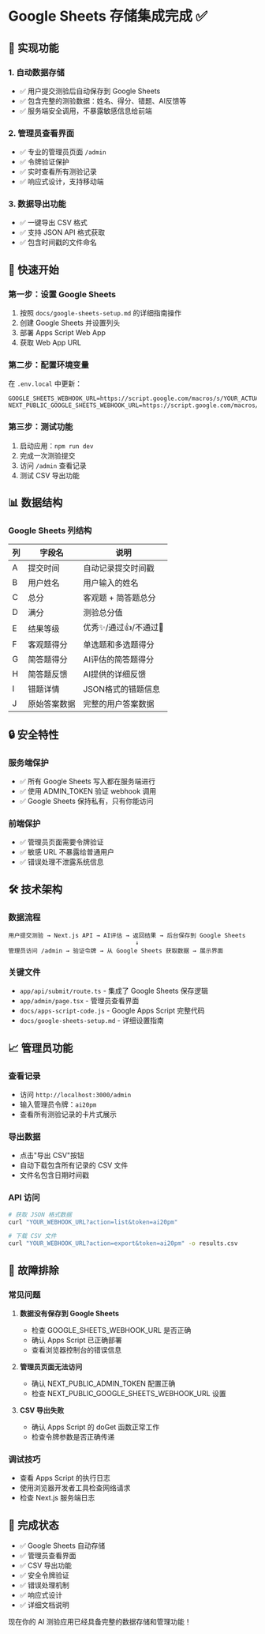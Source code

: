 # Google Sheets 存储集成完成 ✅

## 🎯 实现功能

### 1. 自动数据存储
- ✅ 用户提交测验后自动保存到 Google Sheets
- ✅ 包含完整的测验数据：姓名、得分、错题、AI反馈等
- ✅ 服务端安全调用，不暴露敏感信息给前端

### 2. 管理员查看界面
- ✅ 专业的管理员页面 `/admin`
- ✅ 令牌验证保护
- ✅ 实时查看所有测验记录
- ✅ 响应式设计，支持移动端

### 3. 数据导出功能
- ✅ 一键导出 CSV 格式
- ✅ 支持 JSON API 格式获取
- ✅ 包含时间戳的文件命名

## 🚀 快速开始

### 第一步：设置 Google Sheets
1. 按照 `docs/google-sheets-setup.md` 的详细指南操作
2. 创建 Google Sheets 并设置列头
3. 部署 Apps Script Web App
4. 获取 Web App URL

### 第二步：配置环境变量
在 `.env.local` 中更新：
```env
GOOGLE_SHEETS_WEBHOOK_URL=https://script.google.com/macros/s/YOUR_ACTUAL_SCRIPT_ID/exec
NEXT_PUBLIC_GOOGLE_SHEETS_WEBHOOK_URL=https://script.google.com/macros/s/YOUR_ACTUAL_SCRIPT_ID/exec
```

### 第三步：测试功能
1. 启动应用：`npm run dev`
2. 完成一次测验提交
3. 访问 `/admin` 查看记录
4. 测试 CSV 导出功能

## 📊 数据结构

### Google Sheets 列结构
| 列 | 字段名 | 说明 |
|---|--------|------|
| A | 提交时间 | 自动记录提交时间戳 |
| B | 用户姓名 | 用户输入的姓名 |
| C | 总分 | 客观题 + 简答题总分 |
| D | 满分 | 测验总分值 |
| E | 结果等级 | 优秀✨/通过👍/不通过🔴 |
| F | 客观题得分 | 单选题和多选题得分 |
| G | 简答题得分 | AI评估的简答题得分 |
| H | 简答题反馈 | AI提供的详细反馈 |
| I | 错题详情 | JSON格式的错题信息 |
| J | 原始答案数据 | 完整的用户答案数据 |

## 🔒 安全特性

### 服务端保护
- ✅ 所有 Google Sheets 写入都在服务端进行
- ✅ 使用 ADMIN_TOKEN 验证 webhook 调用
- ✅ Google Sheets 保持私有，只有你能访问

### 前端保护
- ✅ 管理员页面需要令牌验证
- ✅ 敏感 URL 不暴露给普通用户
- ✅ 错误处理不泄露系统信息

## 🛠️ 技术架构

### 数据流程
```
用户提交测验 → Next.js API → AI评估 → 返回结果 → 后台保存到 Google Sheets
                                    ↓
管理员访问 /admin → 验证令牌 → 从 Google Sheets 获取数据 → 展示界面
```

### 关键文件
- `app/api/submit/route.ts` - 集成了 Google Sheets 保存逻辑
- `app/admin/page.tsx` - 管理员查看界面
- `docs/apps-script-code.js` - Google Apps Script 完整代码
- `docs/google-sheets-setup.md` - 详细设置指南

## 📈 管理员功能

### 查看记录
- 访问 `http://localhost:3000/admin`
- 输入管理员令牌：`ai20pm`
- 查看所有测验记录的卡片式展示

### 导出数据
- 点击"导出 CSV"按钮
- 自动下载包含所有记录的 CSV 文件
- 文件名包含日期时间戳

### API 访问
```bash
# 获取 JSON 格式数据
curl "YOUR_WEBHOOK_URL?action=list&token=ai20pm"

# 下载 CSV 文件
curl "YOUR_WEBHOOK_URL?action=export&token=ai20pm" -o results.csv
```

## 🔧 故障排除

### 常见问题
1. **数据没有保存到 Google Sheets**
   - 检查 GOOGLE_SHEETS_WEBHOOK_URL 是否正确
   - 确认 Apps Script 已正确部署
   - 查看浏览器控制台的错误信息

2. **管理员页面无法访问**
   - 确认 NEXT_PUBLIC_ADMIN_TOKEN 配置正确
   - 检查 NEXT_PUBLIC_GOOGLE_SHEETS_WEBHOOK_URL 设置

3. **CSV 导出失败**
   - 确认 Apps Script 的 doGet 函数正常工作
   - 检查令牌参数是否正确传递

### 调试技巧
- 查看 Apps Script 的执行日志
- 使用浏览器开发者工具检查网络请求
- 检查 Next.js 服务端日志

## 🎉 完成状态

- ✅ Google Sheets 自动存储
- ✅ 管理员查看界面
- ✅ CSV 导出功能
- ✅ 安全令牌验证
- ✅ 错误处理机制
- ✅ 响应式设计
- ✅ 详细文档说明

现在你的 AI 测验应用已经具备完整的数据存储和管理功能！
